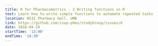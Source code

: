 ```yaml
---
title: R for Pharmacometrics - 2 Writing functions in R
text: Learn how to write simple functions to automate repeated tasks
location: N531 Pharmacy Hall, UMB
link: https://github.com/isop-phmx/studyGroup/issues/6
date: 2016-04-29
startTime: '13:00'
endTime: '14:30'
---
```

